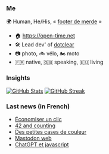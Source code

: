 ### Me

🌍 Human, He/His, « [footer de merde](https://open-time.net/post/2013/07/17/La-veritable-histoire-du-Footer-de-merde-) » 
* 🏠 https://open-time.net 
* 🛠️ Lead dev' of [dotclear](https://git.dotclear.org/dev/dotclear)
* 📷 photo, 🚲 vélo, 🏍️ moto 
* 🇫🇷 native, 🇬🇧 speaking, 🇪🇺 living

### Insights

[![GitHub Stats](https://github-readme-stats.vercel.app/api?username=franck-paul)](https://github.com/franck-paul)
[![GitHub Streak](https://github-readme-streak-stats.herokuapp.com?user=franck-paul)](https://git.io/streak-stats)

### Last news (in French)

<!-- BLOG-POST-LIST:START -->
- [Économiser un clic](https://open-time.net/post/2023/01/12/Economiser-un-clic)
- [42 and counting](https://open-time.net/post/2023/01/11/42-and-counting)
- [Des petites cases de couleur](https://open-time.net/post/2023/01/10/Des-petites-cases-de-couleur)
- [Mastodon web](https://open-time.net/post/2023/01/09/Mastodon-web)
- [ChatGPT et javascript](https://open-time.net/post/2023/01/08/ChatGPT-et-javascript)
<!-- BLOG-POST-LIST:END -->
